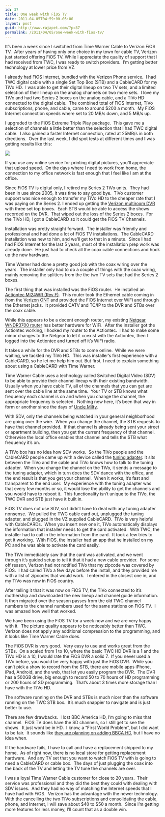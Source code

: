 ```yaml
---
id: 37
title: One week with FiOS TV
date: 2011-04-05T04:59:00-05:00
layout: post
guid: http://www.rajapet.com/?p=37
permalink: /2011/04/05/one-week-with-fios-tv/
---
```

It’s been a week since I switched from Time Warner Cable to Verizon FiOS TV.  After years of having only one choice in my town for cable TV, Verizon just started offering FiOS TV. While I appreciate the quality of support that I had received from TWC, I was ready to switch providers.  I’m getting better technology at lower price from VZ.

I already had FiOS Internet, bundled with the Verizon Phone service.  I had TWC digital cable with a single Set Top Box (STB) and a CableCARD for my TiVo HD.  I was able to get their digital lineup on two TV sets, and a limited selection of their lineup on the analog channels on two more sets.  I love my TiVo and had two Series 2 boxes on the analog cable, and a TiVo HD connected to the digital cable.  The combined total of FiOS Internet, TiVo subscriptions, phone, and cable, came to around $200 a month.  My FiOS Internet connection speeds where set to 20 MB/s down, and 5 MB/s up.

I upgraded to the FiOS Extreme Triple Play package.  This gave me a selection of channels a little better than the selection that I had TWC digital cable.  I also gained a faster Internet connection, rated at 25MB/s in both directions.  Over the last week, I did spot tests at different times and I was getting results like this:

<img src="https://i1.wp.com/www.speedtest.net/result/1224347137.png?w=680" data-recalc-dims="1" /> 

If you use any online service for printing digital pictures, you’ll appreciate that upload speed.  On the days where I need to work from home, the connection to my office network is fast enough that I feel like I am at the office.

Since FiOS TV is digital only, I retired my Series 2 TiVo units.  They had been in use since 2005, it was time to say good bye.  TiVo customer support was nice enough to transfer my TiVo HD to the cheaper rate that I was paying on the Series 2. I ended up getting the [Verizon multiroom DVR](http://www22.verizon.com/residentialhelp/fiostv/receivers/equipment+issues/questionsone/124820.htm) with three set top boxes.  Each STB would be able to access the shows recorded on the DVR.  That wiped out the loss of the Series 2 boxes.  For the TiVo HD, I got a CableCARD so it could get the FiOS TV Channels.

Installation was pretty straight forward.  The installer was friendly and professional and had done a lot of FiOS TV installations.  The CableCARD installation was new to him, and we’ll get to that in a minute.  Since I had had FiOS Internet for the last 5 years, most of the installation prep work was already done.  He just had to check all the coax cable connections.and hook up the new hardware.

Time Warner had done a pretty good job with the coax wiring over the years.  The installer only had to do a couple of things with the coax wiring, mainly removing the splitters from the the two TV sets that had the Series 2 boxes.

The first thing that was installed was the FiOS router.  He installed an [Actiontec MI24WR (Rev F)](http://www.actiontec.com/products/product.php?pid=213).  This router took the Ethernet cable coming in from the [Verizon ONT](http://www.dslreports.com/faq/12565) and provided the FiOS Internet over WiFi and through the Ethernet jacks.  It provided CATV and TC/IP to the DVR and STBs over the coax cable.

While this appears to be a decent enough router, my existing [Netgear WNDR3700 router](http://www.netgear.com/products/service-providers/routers-and-gateways/gigabit-ethernet-routers-gateways/WNDR3700.aspx) has better hardware for WiFi.  After the installer got the Actiontec working, I hooked my router to the Actiontec.  I had to make some minor changes to the Netgear to let it coexist with the Actiontec, then I logged into the Actiontec and turned off it’s WiFi radio.

It takes a while for the DVR and STBs to come online.  While we were waiting, we tackled my TiVo HD.  This was installer’s first experience with a CableCARD, so he let me help him out. But first, I need to explain something about using a CableCARD with Time Warner.

Time Warner Cable uses a technology called Switched Digital Video (SDV) to be able to provide their channel lineup with their existing bandwidth.  Usually when you have cable TV, all of the channels that you can get are sent over the cable line at the same time.  Your TV or STB knows what frequency each channel is on and when you change the channel, the appropriate frequency is selected.  Nothing new here, it’s been that way in form or another since the days of [Uncle Milty](http://en.wikipedia.org/wiki/Milton_Berle#Mr._Television).

With SDV, only the channels being watched in your general neighborhood are going over the wire.  When you change the channel, the STB requests to have that channel provided.  If that channel is already being sent your street or apartment building, then you get the current frequency of that channel.  Otherwise the local office enables that channel and tells the STB what frequency it’s on.

A TiVo box has no idea how SDV works.  So the TiVo people and the CableCARD people came up with a device called the [tuning adapter](http://www.timewarnercable.com/neowpa/site.faqs/DigitalCab/SwitchedDi/What-is-a-Tuning-Adapter). It sits between the TiVo and the cable and TiVo knows how to talk to the tuning adapter.  When you change the channel on the TiVo, it sends a message to the tuning adapter, which in turn does the SDV dance with the office, and the end result is that you get your channel.  When it works, it’s fast and transparent to the end user.  My experience with the tuning adapter was that every few months or so, it would lose the ability to get the channels and you would have to reboot it.  This functionality isn’t unique to the TiVo, the TWC DVR and STB just have it built in.

FiOS TV does not use SDV, so I didn’t have to deal with any tuning adapter nonsense.  We pulled the TWC cable card out, unplugged the tuning adapter, and plugged in the VZ supplied CableCARD.  TiVo is very helpful with CableCARDs.  When you insert new one it, TiVo automatically displays the information that installer needs to get the card activated.  With TWC, the installer had to call in the information from the card.  It took a few tries to get it working.  With FiOS, the installer had an app that he installed on my PC and he was able to activate the card easily.

The TiVo immediately saw that the card was activated, and we went through it’s guided setup to tell it that it had a new cable provider.  For some off reason, Verizon had not notified TiVo that my zipcode was covered by FiOS.  I had called TiVo a few days before the install, and they provided me with a list of zipcodes that would work.  I entered in the closest one in, and my TiVo was now in FiOS country.

After telling it that it was now on FiOS TV, the TiVo connected to it’s mothership and downloaded the new lineup and channel guide information.  It then migrated over the season passes from the old TWC channel numbers to the channel numbers used for the same stations on FiOS TV.  I was amazed how well that worked.

We have been using the FiOS TV for a week now and we are very happy with it.  The picture quality appears to be noticeably better than TWC.   Verizon does not apply any additional compression to the programming, and it looks like Time Warner Cable does.

The FiOS DVR is very good.  Very easy to use and works great from the STBs.  On a scaled from 1 to 10, where the basic TWC HD DVR is a 1 and the TiVo HD is a 10, I would rate the FiOS DVR a solid 7.  If you never used a TiVo before, you would be very happy with just the FiOS DVR.  While you can’t pick a show to record from the STB, there are mobile apps iPhone, iPad, Android, and the web, that let you easily program the DVR.  The DVR has a 500GB drive, big enough to record 50 to 70 hours of HD programming or 200 hours of SD programming.  That’s about 3 times more storage than I have with the TiVo HD.

The software running on the DVR and STBs is much nicer than the software running on the TWC STB box.  It’s much snappier to navigate and is just better to use.

There are few drawbacks.  I lost BBC America HD, I’m going to miss that channel.  FiOS TV does have the SD channels, so I still get to see the shows.  It just wont be in HD.  I know, a “First World Problem”, but I did want to be fair.  It sounds like [they are planning on adding BBCA HD](http://forums.verizon.com/t5/ideas/v2/ideapage/blog-id/ideas/article-id/1114/page/1#comments), but I have no idea when.

If the hardware fails, I have to call and have a replacement shipped to my home,  As of right now, there is no local store for getting replacement hardware.  And any TV set that you want to watch FiOS TV with is going to need a CableCARD or cable box.  The days of just plugging the coax into the back of the TV and letting the TV tune the channels are over.

I was a loyal Time Warner Cable customer for close to 20 years.  Their service was professional and they did the best they could with dealing with SDV issues.  And they had no way of matching the Internet speeds that I have had with FiOS.  Verizon has the advantage with the newer technology.  With the cancelling the two TiVo subscriptions and consolidating the cable, phone, and Internet, I will save about $40 to $50 a month.  Since I’m getting more features for less money, I’ll count that as a double win.
